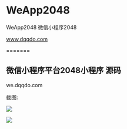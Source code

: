 # WeApp2048
WeApp2048  微信小程序2048

www.dqqdo.com



=======
## 微信小程序平台2048小程序 源码



we.dqqdo.com

截图:


![](https://github.com/zmobs/WeApp2048/raw/master/screen/screen_1.png) 


![](https://github.com/zmobs/WeApp2048/raw/master/screen/screen_2.png) 

